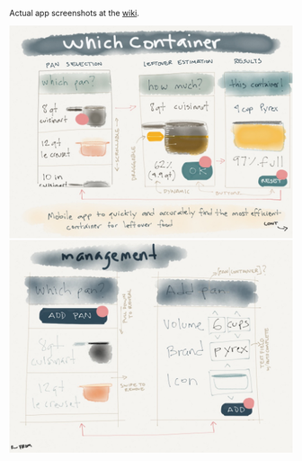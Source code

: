 Actual app screenshots at the [wiki](https://github.com/aornelas/WhichContainer/wiki).

![WhichContainer main screens](design/main_screens.jpg)
![WhichContainer administration](design/admin.jpg)
